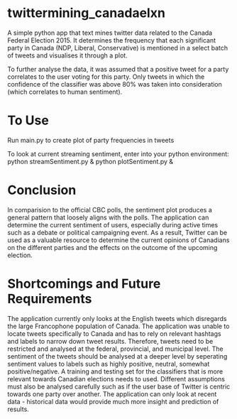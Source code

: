 # twittermining_canadaelxn
A simple python app that text mines twitter data related to the Canada Federal Election 2015. It determines the frequency that each significant party in Canada (NDP, Liberal, Conservative) is mentioned in a select batch of tweets and visualises it through a plot.

To further analyse the data, it was assumed that a positive tweet for a party correlates to the user voting for this party. Only tweets in which the confidence of the classifier was above 80% was taken into consideration (which correlates to human sentiment). 

# To Use
Run main.py to create plot of party frequencies in tweets

To look at current streaming sentiment, enter into your python environment:
python streamSentiment.py &
python plotSentiment.py &

# Conclusion
In comparision to the official CBC polls, the sentiment plot produces a general pattern that loosely aligns with the polls. The application can determine the current sentiment of users, especially during active times such as a debate or political campaigning event. As a result, Twitter can be used as a valuable resource to determine the current opinions of Canadians on the different parties and the effects on the outcome of the upcoming election.

# Shortcomings and Future Requirements
The application currently only looks at the English tweets which disregards the large Francophone population of Canada. The application was unable to locate tweets specifically to Canada and has to rely on relevant hashtags and labels to narrow down tweet results. Therefore, tweets need to be restricted and analysed at the federal, provincial, and municipal level. The sentiment of the tweets should be analysed at a deeper level by seperating sentiment values to labels such as highly positive, neutral, somewhat positive/negative. A training and testing set for the classifiers that is more relevant towards Canadian elections needs to used.  Different assumptions must also be analysed carefully such as if the user base of Twitter is centric towards one party over another. The application can only look at recent data - historical data would provide much more insight and prediction of results.
